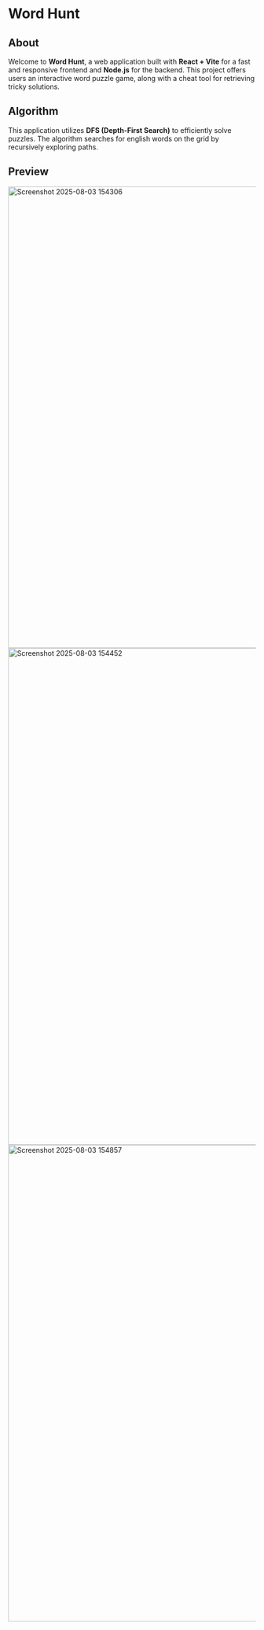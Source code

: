 # Word Hunt

## About
Welcome to **Word Hunt**, a web application built with **React + Vite** for a fast and responsive frontend and **Node.js** for the backend. This project offers users an interactive word puzzle game, along with a cheat tool
for retrieving tricky solutions.

## Algorithm
This application utilizes **DFS (Depth-First Search)** to efficiently solve puzzles. The algorithm searches for english words on the grid by recursively exploring paths.

## Preview
<img width="1783" height="939" alt="Screenshot 2025-08-03 154306" src="https://github.com/user-attachments/assets/9a89865b-4415-4b24-957d-cd710ec493e4" />
<img width="1633" height="1011" alt="Screenshot 2025-08-03 154452" src="https://github.com/user-attachments/assets/a61adb25-5da8-471a-98aa-60bd37eeac26" />
<img width="1793" height="970" alt="Screenshot 2025-08-03 154857" src="https://github.com/user-attachments/assets/b64d9d96-dd85-419c-bfd1-0a56e6bb800e" />
